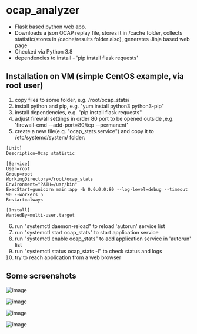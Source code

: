 # ocap_analyzer

- Flask based python web app.
- Downloads a json OCAP replay file, stores it in /cache folder, collects statistic(stores in /cache/results folder also), generates Jinja based web page
- Checked via Python 3.8
- dependencies to install - 'pip install flask requests'

## Installation on VM (simple CentOS example, via root user)
1. copy files to some folder, e.g. /root/ocap_stats/
2. install python and pip, e.g. "yum install python3 python3-pip"
3. install dependencies, e.g. "pip install flask requests"
4. adjust firewall settings in order 80 port to be opened outside ,e.g. 'firewall-cmd --add-port=80/tcp --permanent'
5. create a new file(e.g. "ocap_stats.service") and copy it to /etc/systemd/system/ folder:
```
[Unit]
Description=Ocap statistic

[Service]
User=root
Group=root
WorkingDirectory=/root/ocap_stats
Environment="PATH=/usr/bin"
ExecStart=gunicorn main:app -b 0.0.0.0:80 --log-level=debug --timeout 90 --workers 5
Restart=always

[Install]
WantedBy=multi-user.target
```
6. run "systemctl daemon-reload" to reload 'autorun' service list
7. run "systemctl start ocap_stats" to start application service
8. run "systemctl enable ocap_stats" to add application service in 'autorun' list
9. run "systemctl status ocap_stats -l" to check status and logs
10. try to reach application from a web browser

## Some screenshots

![image](https://user-images.githubusercontent.com/79942827/234730940-b951f9bd-eb84-4ab1-b19a-a4e1e3ad78f1.png)

![image](https://user-images.githubusercontent.com/79942827/234731114-e9dc2151-5bb8-4747-9a3b-6138803914c9.png)

![image](https://user-images.githubusercontent.com/79942827/234731243-ac2779ed-ca8c-4cb6-b06e-3e9dcd614966.png)

![image](https://user-images.githubusercontent.com/79942827/234731308-2207080d-d594-48a2-a6eb-d2a28e21c159.png)
